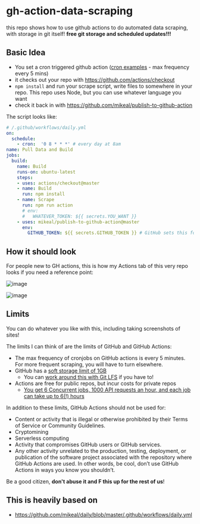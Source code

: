 # gh-action-data-scraping

this repo shows how to use github actions to do automated data scraping, with storage in git itself! **free git storage and scheduled updates!!!**

## Basic Idea

- You set a cron triggered github action ([cron examples](https://crontab.guru/examples.html) - max frequency every 5 mins)
- it checks out your repo with https://github.com/actions/checkout
- `npm install` and run your scrape script, write files to somewhere in your repo. This repo uses Node, but you can use whatever language you want
- check it back in with https://github.com/mikeal/publish-to-github-action

The script looks like:

```yaml
# /.github/workflows/daily.yml
on:
  schedule:
    - cron:  '0 8 * * *' # every day at 8am
name: Pull Data and Build
jobs:
  build:
    name: Build
    runs-on: ubuntu-latest
    steps:
    - uses: actions/checkout@master
    - name: Build
      run: npm install
    - name: Scrape
      run: npm run action 
      # env:
      #   WHATEVER_TOKEN: ${{ secrets.YOU_WANT }}
    - uses: mikeal/publish-to-github-action@master
      env:
        GITHUB_TOKEN: ${{ secrets.GITHUB_TOKEN }} # GitHub sets this for you
```
## How it should look

For people new to GH actions, this is how my Actions tab of this very repo looks if you need a reference point:

![image](https://user-images.githubusercontent.com/6764957/72846973-9f4ecf00-3c6f-11ea-804d-40561bb9631c.png)

![image](https://user-images.githubusercontent.com/6764957/72847013-b392cc00-3c6f-11ea-8d44-564f17af6c47.png)



## Limits

You can do whatever you like with this, including taking screenshots of sites!

The limits I can think of are the limits of GitHub and GitHub Actions:

- The max frequency of cronjobs on GitHub actions is every 5 minutes. For more frequent scraping, you will have to turn elsewhere.
- GitHub has a [soft storage limit of 1GB](https://www.quora.com/What-is-the-max-storage-limit-per-repository-in-GitHub)
  - You can [work around this with Git LFS](https://twitter.com/mikeal/status/1219739811159801856) if you have to!
- Actions are free for public repos, but incur costs for private repos
  - [You get 6 Concurrent jobs, 1000 API requests an hour, and each job can take up to 6(!) hours](https://help.github.com/en/actions/automating-your-workflow-with-github-actions/about-github-actions#usage-limits)

In addition to these limits, GitHub Actions should not be used for:

- Content or activity that is illegal or otherwise prohibited by their Terms of Service or Community Guidelines.
- Cryptomining
- Serverless computing
- Activity that compromises GitHub users or GitHub services.
- Any other activity unrelated to the production, testing, deployment, or publication of the software project associated with the repository where GitHub Actions are used. In other words, be cool, don’t use GitHub Actions in ways you know you shouldn’t. 

Be a good citizen, **don't abuse it and F this up for the rest of us**!


## This is heavily based on

- https://github.com/mikeal/daily/blob/master/.github/workflows/daily.yml
